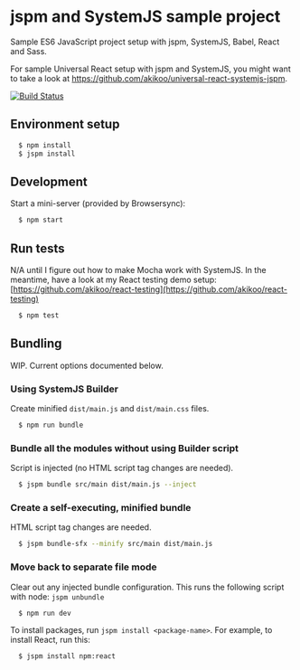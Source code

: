 # jspm and SystemJS sample project

Sample ES6 JavaScript project setup with jspm, SystemJS, Babel, React and Sass.

For sample Universal React setup with jspm and SystemJS, you might want to take a look at https://github.com/akikoo/universal-react-systemjs-jspm.

[![Build Status](https://travis-ci.org/akikoo/systemjs-jspm-sass-setup.svg?branch=master)](https://travis-ci.org/akikoo/systemjs-jspm-sass-setup)

## Environment setup

```sh
  $ npm install
  $ jspm install
```

## Development

Start a mini-server (provided by Browsersync):

```sh
  $ npm start
```

## Run tests

N/A until I figure out how to make Mocha work with SystemJS.
In the meantime, have a look at my React testing demo setup: [https://github.com/akikoo/react-testing](https://github.com/akikoo/react-testing)

```sh
  $ npm test
```

## Bundling

WIP. Current options documented below.

### Using SystemJS Builder

Create minified `dist/main.js` and `dist/main.css` files.

```sh
  $ npm run bundle
```

### Bundle all the modules without using Builder script

Script is injected (no HTML script tag changes are needed).

```sh
  $ jspm bundle src/main dist/main.js --inject
```

### Create a self-executing, minified bundle

HTML script tag changes are needed.

```sh
  $ jspm bundle-sfx --minify src/main dist/main.js
```

### Move back to separate file mode

Clear out any injected bundle configuration. This runs the following script with node: `jspm unbundle`

```sh
  $ npm run dev
```

To install packages, run `jspm install <package-name>`. For example, to install React, run this:

```sh
  $ jspm install npm:react
```
